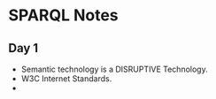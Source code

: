 # SPARQL Notes #

## Day 1 ##
* Semantic technology is a DISRUPTIVE Technology.
* W3C Internet Standards.
* 


